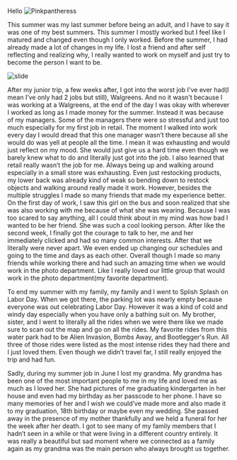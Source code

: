 Hello
<img src="/blog/images/pink.jpg" alt= "Pinkpantheress">
<p>This summer was my last summer before being an adult, and I have to say it was one of my best summers. This summer I mostly worked but I feel like I matured and changed even though I only worked. Before the summer, I had already made a lot of changes in my life. I lost a friend and after self reflecting and realizing why, I really wanted to work on myself and just try to become the person I want to be. 
</p>

<img scr="images/slide.png" alt = "slide">
<p> After my junior trip, a few weeks after, I got into the worst job I've ever had(I mean I’ve only had 2 jobs but still), Walgreens. And no it wasn't because I was working at a Walgreens, at the end of the day I was okay with wherever I worked as long as I made money for the summer. Instead it was because of my managers. Some of the managers there were so stressful and just too much especially for my first job in retail. The moment I walked into work every day I would dread that this one manager wasn’t there because all she would do was yell at people all the time. I mean it was exhausting and would just reflect on my mood. She would just give us a hard time even though we barely knew what to do and literally just got into the job. I also learned that retail really wasn’t the job for me. Always being up and walking around especially in a small store was exhausting. Even just restocking products, my lower back was already kind of weak so bending down to restock objects and walking around really made it work. However, besides the multiple struggles I made so many friends that made my experience better. On the first day of work, I saw this girl on the bus and soon realized that she was also working with me because of what she was wearing. Because I was too scared to say anything, all I could think about in my mind was how bad I wanted to be her friend. She was such a cool looking person. After like the second week, I finally got the courage to talk to her, me and her immediately clicked and had so many common interests. After that we literally were never apart. We even ended up changing our schedules and going to the time and days as each other. Overall though I made so many friends while working there and had such an amazing time when we would work in the photo department. Like I really loved our little group that would work in the photo department(my favorite department). 
</p>

<p>To end my summer with my family, my family and I went to Splish Splash on Labor Day. When we got there, the parking lot was nearly empty because everyone was out celebrating Labor Day. However it was a kind of cold and windy day especially when you have only a bathing suit on. My brother, sister, and I went to literally all the rides when we were there like we made sure to scan out the map and go on all the rides. My favorite rides from this water park had to be Alien Invasion, Bombs Away, and Bootlegger's Run. All three of those rides were listed as the most intense rides they had there and I just loved them. Even though we didn’t travel far, I still really enjoyed the trip and had fun. </p>

<p>Sadly, during my summer job in June I lost my grandma. My grandma has been one of the most important people to me in my life and loved me as much as I loved her. She had pictures of me graduating kindergarten in her house and even had my birthday as her passcode to her phone. I have so many memories of her and I wish we could’ve made more and also made it to my graduation, 18th birthday or maybe even my wedding. She passed away in the presence of my mother thankfully and we held a funeral for her the week after her death. I got to see many of my family members that I hadn’t seen in a while or that were living in a different country entirely. It was really a beautiful but sad moment where we connected as a family again as my grandma was the main person who always brought us together.
</p>







